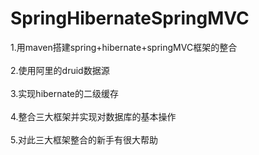 # SpringHibernateSpringMVC
1.用maven搭建spring+hibernate+springMVC框架的整合<br/><br/>
2.使用阿里的druid数据源<br/><br/>
3.实现hibernate的二级缓存<br/><br/>
4.整合三大框架并实现对数据库的基本操作<br/><br/>
5.对此三大框架整合的新手有很大帮助
